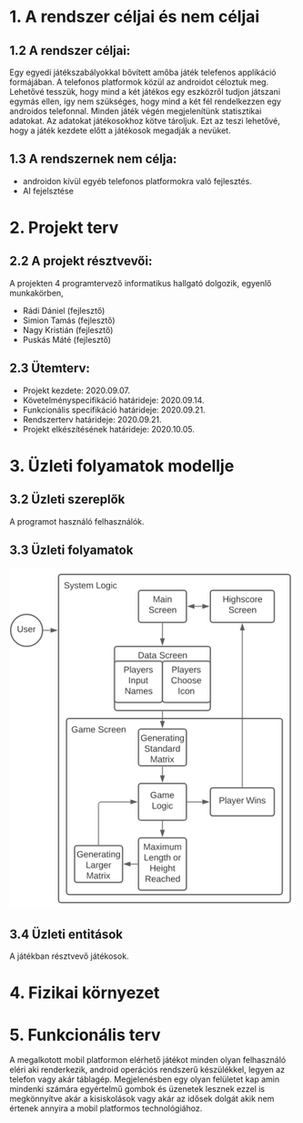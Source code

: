 # 1. A rendszer céljai és nem céljai
## 1.2 A rendszer céljai:
Egy egyedi játékszabályokkal bővített amőba játék telefenos applikáció formájában. A telefonos platformok közül az androidot céloztuk meg.
Lehetővé tesszük, hogy mind a két játékos egy eszközről tudjon játszani egymás ellen, így nem szükséges, hogy mind a két fél rendelkezzen egy androidos telefonnal.
Minden játék végén megjelenítünk statisztikai adatokat. Az adatokat játékosokhoz kötve tároljuk. Ezt az teszi lehetővé, hogy a játék kezdete előtt a játékosok megadják a nevüket.

## 1.3 A rendszernek nem célja:
 - androidon kívül egyéb telefonos platformokra való fejlesztés.
 - AI fejelsztése

# 2. Projekt terv
## 2.2 A projekt résztvevői:  
A projekten 4 programtervező informatikus hallgató dolgozik, egyenlő munkakörben,
   - Rádi Dániel (fejlesztő)
   - Simion Tamás (fejlesztő)
   - Nagy Kristián (fejlesztő)
   - Puskás Máté (fejlesztő)
## 2.3 Ütemterv:
   - Projekt kezdete: 2020.09.07.
   - Követelményspecifikáció határideje: 2020.09.14.
   - Funkcionális specifikáció határideje: 2020.09.21.
   - Rendszerterv határideje: 2020.09.21.
   - Projekt elkészítésének határideje: 2020.10.05.
# 3. Üzleti folyamatok modellje
## 3.2 Üzleti szereplők
A programot használó felhasználók.
## 3.3 Üzleti folyamatok
![Image of usecase](img/data.png)
## 3.4 Üzleti entitások
A játékban résztvevő játékosok.
# 4. Fizikai környezet
# 5. Funkcionális terv
A megalkotott mobil platformon elérhető játékot minden olyan felhasználó eléri aki renderkezik, android operációs rendszerű
készülékkel, legyen az telefon vagy akár táblagép. Megjelenésben egy olyan felületet kap amin mindenki számára egyértelmű gombok
és üzenetek lesznek ezzel is megkönnyítve akár a kisiskolások vagy akár az idősek dolgát akik nem értenek annyira a mobil platformos
technológiához.
